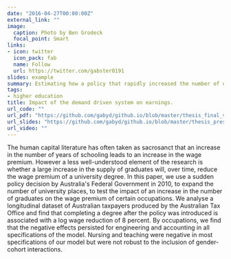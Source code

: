 ```yaml
---
date: "2016-04-27T00:00:00Z"
external_link: ""
image:
  caption: Photo by Ben Grodeck 
  focal_point: Smart
links:
- icon: twitter
  icon_pack: fab
  name: Follow
  url: https://twitter.com/gabster0191
slides: example
summary: Estimating how a policy that rapidly increased the number of university enrolments affected graduate salaries. 
tags:
- higher education
title: Impact of the demand driven system on earnings.
url_code: ""
url_pdf: "https://github.com/gabyd/github.io/blob/master/thesis_final_version.pdf"
url_slides: "https://github.com/gabyd/github.io/blob/master/thesis_presentation.pdf"
url_video: ""
---
```


The human capital literature has often taken as sacrosanct that an increase in the number of years of schooling leads to an increase in the wage premium. However a less well-understood element of the research is whether a large increase in the supply of graduates will, over time, reduce the wage premium of a university degree. In this paper, we use a sudden policy decision by Australia's Federal Government in 2010, to expand the number of university places, to test the impact of an increase in the number of graduates on the wage premium of certain occupations. We analyse a longitudinal dataset of Australian taxpayers produced by the Australian Tax Office and find that completing a degree after the policy was introduced is associated with a log wage reduction of 8 percent. By occupations, we find that the negative effects persisted for engineering and accounting in all specifications of the model. Nursing and teaching were negative in most specifications of our model but were not robust to the inclusion of gender-cohort interactions.